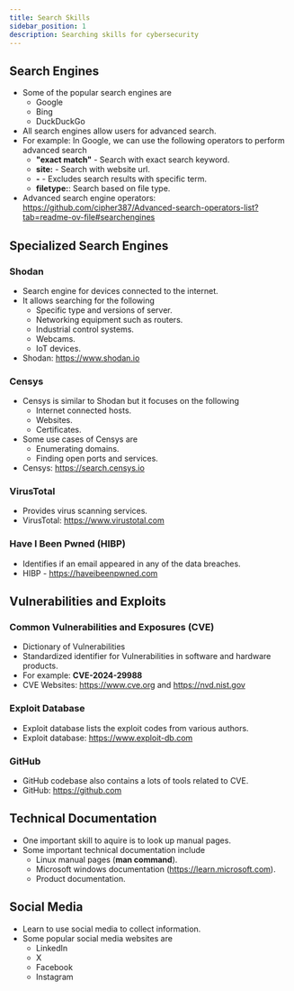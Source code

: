 ```yaml
---
title: Search Skills
sidebar_position: 1
description: Searching skills for cybersecurity
---
```


## Search Engines
- Some of the popular search engines are
    - Google
    - Bing
    - DuckDuckGo
- All search engines allow users for advanced search.
- For example: In Google, we can use the following operators to perform advanced search
    - **"exact match"** - Search with exact search keyword.
    - **site:** - Search with website url.
    - **-** - Excludes search results with specific term.
    - **filetype:**: Search based on file type.
- Advanced search engine operators: https://github.com/cipher387/Advanced-search-operators-list?tab=readme-ov-file#searchengines

## Specialized Search Engines

### Shodan
- Search engine for devices connected to the internet.
- It allows searching for the following
    - Specific type and versions of server.
    - Networking equipment such as routers.
    - Industrial control systems.
    - Webcams.
    - IoT devices.
- Shodan: https://www.shodan.io

### Censys
- Censys is similar to Shodan but it focuses on the following
    - Internet connected hosts.
    - Websites.
    - Certificates.
- Some use cases of Censys are
    - Enumerating domains.
    - Finding open ports and services.
- Censys: https://search.censys.io

### VirusTotal
- Provides virus scanning services.
- VirusTotal: https://www.virustotal.com

### Have I Been Pwned (HIBP)
- Identifies if an email appeared in any of the data breaches.
- HIBP - https://haveibeenpwned.com

## Vulnerabilities and Exploits

### Common Vulnerabilities and Exposures (CVE)
- Dictionary of Vulnerabilities
- Standardized identifier for Vulnerabilities in software and hardware products.
- For example: **CVE-2024-29988**
- CVE Websites: https://www.cve.org and https://nvd.nist.gov

### Exploit Database
- Exploit database lists the exploit codes from various authors.
- Exploit database: https://www.exploit-db.com

### GitHub
- GitHub codebase also contains a lots of tools related to CVE.
- GitHub: https://github.com


## Technical Documentation
- One important skill to aquire is to look up manual pages.
- Some important technical documentation include
    - Linux manual pages (**man command**).
    - Microsoft windows documentation (https://learn.microsoft.com).
    - Product documentation.

## Social Media
- Learn to use social media to collect information.
- Some popular social media websites are
    - LinkedIn
    - X
    - Facebook
    - Instagram